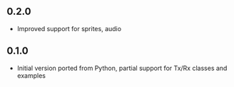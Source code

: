 ## 0.2.0

* Improved support for sprites, audio

## 0.1.0

* Initial version ported from Python, partial support for Tx/Rx classes and examples
